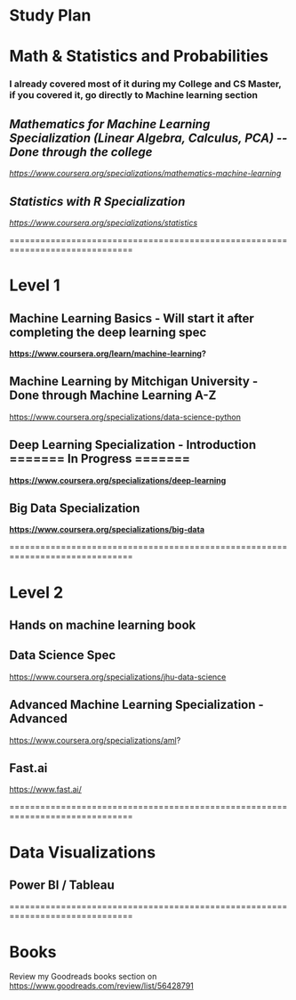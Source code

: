 # Study Plan

# Math & Statistics and Probabilities

### I already covered most of it during my College and CS Master, if you covered it, go directly to Machine learning section

## <i> Mathematics for Machine Learning Specialization (Linear Algebra, Calculus, PCA) -- Done through the college 
https://www.coursera.org/specializations/mathematics-machine-learning

## Statistics with R Specialization
https://www.coursera.org/specializations/statistics
</i>

==============================================================================

# Level 1

## Machine Learning Basics - Will start it after completing the deep learning spec
<b> https://www.coursera.org/learn/machine-learning? </b> 

## Machine Learning by Mitchigan University - Done through Machine Learning A-Z
https://www.coursera.org/specializations/data-science-python

## Deep Learning Specialization - Introduction ======= In Progress =======
<b> https://www.coursera.org/specializations/deep-learning </b> 

## Big Data Specialization 
<b> https://www.coursera.org/specializations/big-data </b> 

==============================================================================

# Level 2

## Hands on machine learning book

## Data Science Spec 
https://www.coursera.org/specializations/jhu-data-science

## Advanced Machine Learning Specialization - Advanced
https://www.coursera.org/specializations/aml?

## Fast.ai
https://www.fast.ai/

==============================================================================

# Data Visualizations

## Power BI / Tableau

==============================================================================


# Books
Review my Goodreads books section on
https://www.goodreads.com/review/list/56428791
